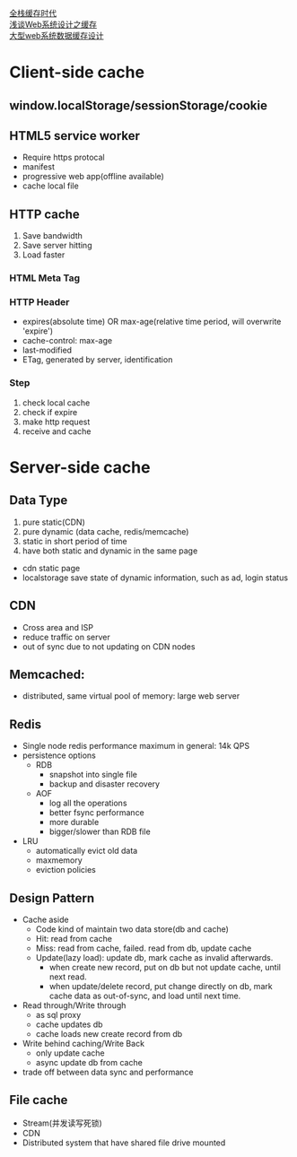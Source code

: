 [全栈缓存时代](https://segmentfault.com/a/1190000005808789)  
[浅谈Web系统设计之缓存](https://www.jianshu.com/p/345f26baa589)   
[大型web系统数据缓存设计](http://data.qq.com/article?id=2879)
# Client-side cache

## window.localStorage/sessionStorage/cookie
## HTML5 service worker
- Require https protocal
- manifest
- progressive web app(offline available)
- cache local file
## HTTP cache
1. Save bandwidth
2. Save server hitting
3. Load faster
### HTML Meta Tag
### HTTP Header
- expires(absolute time) OR max-age(relative time period, will overwrite 'expire')
- cache-control: max-age
- last-modified
- ETag, generated by server, identification
### Step
1. check local cache
2. check if expire
3. make http request
4. receive and cache

# Server-side cache
## Data Type
1. pure static(CDN)
2. pure dynamic (data cache, redis/memcache)
3. static in short period of time
4. have both static and dynamic in the same page
 - cdn static page
 - localstorage save state of dynamic information, such as ad, login status

## CDN
- Cross area and ISP
- reduce traffic on server
- out of sync due to not updating on CDN nodes
## Memcached:
* distributed, same virtual pool of memory: large web server

## Redis
 * Single node redis performance maximum in general: 14k QPS
 * persistence options
	* RDB
		* snapshot into single file 
		* backup and disaster recovery
	* AOF
		* log all the operations
		* better fsync performance
		* more durable
		* bigger/slower than RDB file
* LRU
  * automatically evict old data
  * maxmemory 
  * eviction policies
## Design Pattern
* Cache aside
	* Code kind of maintain two data store(db and cache)
	* Hit: read from cache
	* Miss: read from cache, failed. read from db, update cache
	* Update(lazy load): update db, mark cache as invalid afterwards.
		*  when create new record, put on db but not update cache, until next read.
		*  when update/delete record, put change directly on db, mark cache data as out-of-sync, and load until next time.
* Read through/Write through	
	* as sql proxy
	* cache updates db
	* cache loads new create record from db
* Write behind caching/Write Back
	* only update cache
	* async update db from cache
* trade off between data sync and performance		

 ## File cache
 - Stream(并发读写死锁)
 - CDN
 - Distributed system that have shared file drive mounted

 
 

